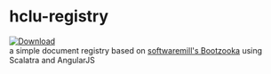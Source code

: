 # hclu-registry
[ ![Download](https://api.bintray.com/packages/drain-io/generic/hclu-registry/images/download.svg) ](https://bintray.com/drain-io/generic/hclu-registry/_latestVersion)  
a simple document registry based on [softwaremill's Bootzooka](http://softwaremill.github.io/bootzooka/) using Scalatra and AngularJS


